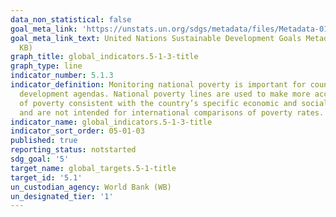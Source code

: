 ```yaml
---
data_non_statistical: false
goal_meta_link: 'https://unstats.un.org/sdgs/metadata/files/Metadata-01-02-01.pdf '
goal_meta_link_text: United Nations Sustainable Development Goals Metadata (PDF 98.2
  KB)
graph_title: global_indicators.5-1-3-title
graph_type: line
indicator_number: 5.1.3
indicator_definition: Monitoring national poverty is important for country-specific
  development agendas. National poverty lines are used to make more accurate estimates
  of poverty consistent with the country’s specific economic and social circumstances,
  and are not intended for international comparisons of poverty rates.
indicator_name: global_indicators.5-1-3-title
indicator_sort_order: 05-01-03
published: true
reporting_status: notstarted
sdg_goal: '5'
target_name: global_targets.5-1-title
target_id: '5.1'
un_custodian_agency: World Bank (WB)
un_designated_tier: '1'
---
```

